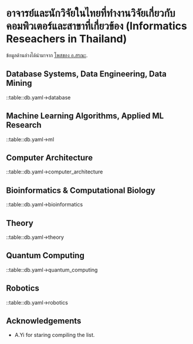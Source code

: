 # อาจารย์และนักวิจัยในไทยที่ทำงานวิจัยเกี่ยวกับคอมพิวเตอร์และสาขาที่เกี่ยวข้อง (Informatics Reseachers in Thailand)

ข้อมูลด้านล่างได้นำมาจาก [โพสของ อ.สรณะ][original-post].

## Database Systems, Data Engineering, Data Mining
::table::db.yaml->database

## Machine Learning Algorithms, Applied ML Research
::table::db.yaml->ml

## Computer Architecture
::table::db.yaml->computer_architecture

## Bioinformatics & Computational Biology
::table::db.yaml->bioinformatics

## Theory
::table::db.yaml->theory

## Quantum Computing
::table::db.yaml->quantum_computing

## Robotics
::table::db.yaml->robotics

## Acknowledgements
- A.Yi for staring compiling the list.

[original-post]: https://www.facebook.com/groups/2237074593042071/permalink/2400818480001014/